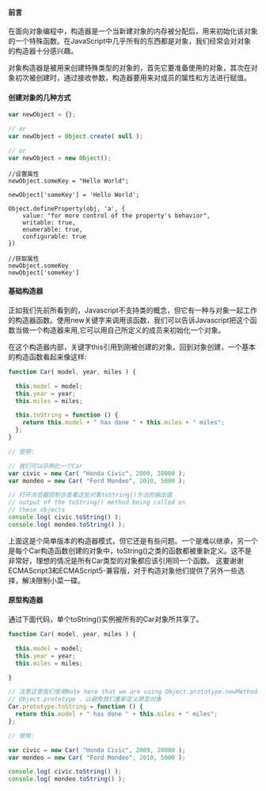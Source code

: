 #### 前言

在面向对象编程中，构造器是一个当新建对象的内存被分配后，用来初始化该对象的一个特殊函数。在JavaScript中几乎所有的东西都是对象，我们经常会对对象的构造器十分感兴趣。

对象构造器是被用来创建特殊类型的对象的，首先它要准备使用的对象，其次在对象初次被创建时，通过接收参数，构造器要用来对成员的属性和方法进行赋值。

#### 创建对象的几种方式

```js
var newObject = {};

// or
var newObject = Object.create( null );

// or
var newObject = new Object();
```

```ks
//设置属性
newObject.someKey = "Hello World";

newObject['someKey'] = 'Hello World';

Object.defineProperty(obj, 'a', {
    value: "for more control of the property's behavior",
    writable: true,
    enumerable: true,
    configurable: true
})

//获取属性
newObject.someKey
newObject['someKey']
```

####

#### 基础构造器

正如我们先前所看到的，Javascript不支持类的概念，但它有一种与对象一起工作的构造器函数。使用new关键字来调用该函数，我们可以告诉Javascript把这个函数当做一个构造器来用,它可以用自己所定义的成员来初始化一个对象。

在这个构造器内部，关键字this引用到刚被创建的对象。回到对象创建，一个基本的构造函数看起来像这样:

```js
function Car( model, year, miles ) {

  this.model = model;
  this.year = year;
  this.miles = miles;

  this.toString = function () {
    return this.model + " has done " + this.miles + " miles";
  };
}

// 使用:

// 我们可以示例化一个Car
var civic = new Car( "Honda Civic", 2009, 20000 );
var mondeo = new Car( "Ford Mondeo", 2010, 5000 );

// 打开浏览器控制台查看这些对象toString()方法的输出值
// output of the toString() method being called on
// these objects
console.log( civic.toString() );
console.log( mondeo.toString() );
```

上面这是个简单版本的构造器模式，但它还是有些问题。一个是难以继承，另一个是每个Car构造函数创建的对象中，toString()之类的函数都被重新定义。这不是非常好，理想的情况是所有Car类型的对象都应该引用同一个函数。 这要谢谢 ECMAScript3和ECMAScript5-兼容版，对于构造对象他们提供了另外一些选择，解决限制小菜一碟。

#### 原型构造器

通过下面代码，单个toString()实例被所有的Car对象所共享了。

```js
function Car( model, year, miles ) {

  this.model = model;
  this.year = year;
  this.miles = miles;

}

// 注意这里我们使用Note here that we are using Object.prototype.newMethod 而不是
// Object.prototype ，以避免我们重新定义原型对象
Car.prototype.toString = function () {
  return this.model + " has done " + this.miles + " miles";
};

// 使用:

var civic = new Car( "Honda Civic", 2009, 20000 );
var mondeo = new Car( "Ford Mondeo", 2010, 5000 );

console.log( civic.toString() );
console.log( mondeo.toString() );
```